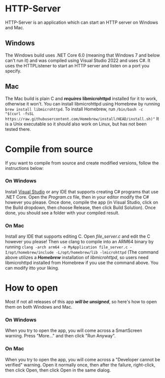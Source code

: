 # HTTP-Server
HTTP-Server is an application which can start an HTTP server on Windows and Mac.

## Windows
The Windows build uses .NET Core 6.0 (meaning that Windows 7 and below can't run it) and was compiled using Visual Studio 2022 and uses C#. It uses the HTTPListener to start an HTTP server and listen on a port you specify.

## Mac
The Mac build is plain C and ***requires*** **libmicrohttpd** installed for it to work, otherwise it won't. You can install libmicrohttpd using Homebrew by running
`brew install libmicrohttpd`. To install Homebrew, run
`/bin/bash -c "$(curl -fsSL https://raw.githubusercontent.com/Homebrew/install/HEAD/install.sh)"`
It is a Unix executable so it should also work on Linux, but has not been tested there.

# Compile from source
If you want to compile from source and create modified versions, follow the instructions below:
### On Windows
Install [Visual Studio](https://visualstudio.microsoft.com/thank-you-downloading-visual-studio/?sku=Community&channel=Release&version=VS2022&source=VSLandingPage&cid=2030&passive=false) or any IDE that supports creating C# programs that use .NET Core.
Open the *Program.cs* file, then in your editor modify the C# however you please. Once done, compile the app (in Visual Studio, click on the Build dropdown, then choose Release, then click Build Solution). Once done, you should see a folder with your compiled result.
### On Mac
Install any IDE that supports editing C. Open *file_server.c* and edit the C however you please!
Then use clang to compile into an ARM64 binary by running
`clang -arch arm64 -o MyApplication file_server.c -I/opt/homebrew/include -L/opt/homebrew/lib -lmicrohttpd`
(The command above utilizes a ***Homebrew*** installation of *libmicrohttpd*, so users need libmicrohttpd installed from Homebrew if you use the command above. You can modify itto your liking. 

# How to open
Most if not all releases of this app _**will be unsigned**_, so here's how to open them on both Windows and Mac.
### On Windows
When you try to open the app, you will come across a SmartScreen warning. Press "More..." and then click "Run Anyway".
### On Mac
When you try to open the app, you will come across a "Developer cannot be verified" warning. Open it normally once, then after the failure, right-click, then click Open, then click Open in the same dialog. 
